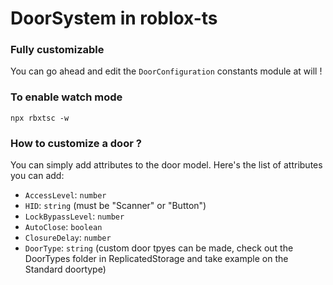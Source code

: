 # DoorSystem in roblox-ts

### Fully customizable
You can go ahead and edit the `DoorConfiguration` constants module at will !

### To enable watch mode
`npx rbxtsc -w`

### How to customize a door ?
You can simply add attributes to the door model. Here's the list of attributes you can add:
- `AccessLevel`: `number`
- `HID`: `string` (must be "Scanner" or "Button")
- `LockBypassLevel`: `number`
- `AutoClose`: `boolean`
- `ClosureDelay`: `number`
- `DoorType`: `string`  (custom door tpyes can be made, check out the DoorTypes folder in ReplicatedStorage and take example on the Standard doortype)